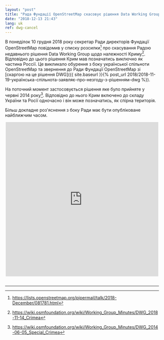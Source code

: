 ```yaml
---
layout: "post"
title: "Рада Фундації OpenStreetMap скасовує рішення Data Working Group"
date: "2018-12-13 21:43"
lang: uk
ref: dwg-cancel
---
```

В понеділок 10 грудня 2018 року секретар Ради директорів Фундації OpenStreetMap повідомив у списку розсилки[^1] про скасування Радою недавнього рішення Data Working Group щодо належності Криму[^2]. Відповідно до цього рішення Крим мав позначатись виключно як частина Россії. Це викликало обурення з боку української спільноти OpenStreetMap та звернення до Ради Фундації OpenStreetMap зі [скаргою на це рішення DWG]({{ site.baseurl }}{% post_url 2018/2018-11-19-українська-спільнота-заявляє-про-незгоду-з-рішенням-dwg %}).

На поточний момент застосовується рішення яке було прийняте у червні 2014 року[^3]. Відповідно до нього Крим включено до складу України та Росії одночасно і він може позначатись, як спірна територія.

Більш докладне роз'яснення з боку Ради має бути опубліковане найближчим часом.

<div align="center">
  <iframe src="https://www.facebook.com/plugins/post.php?href=https%3A%2F%2Fwww.facebook.com%2Fopenstreetmapua%2Fposts%2F786673821668913&width=500&show_text=true&height=504&appId" width="500" height="504" style="border:none;overflow:hidden" scrolling="no" frameborder="0" allowTransparency="true" allow="encrypted-media"></iframe>
</div>
<br/>

----

[^1]: <https://lists.openstreetmap.org/pipermail/talk/2018-December/081781.html>
[^2]: <https://wiki.osmfoundation.org/wiki/Working_Group_Minutes/DWG_2018-11-14_Crimea>
[^3]: <https://wiki.osmfoundation.org/wiki/Working_Group_Minutes/DWG_2014-06-05_Special_Crimea>
